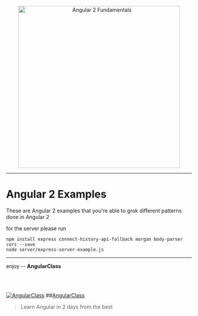<p align="center">
  <a href="http://courses.angularclass.com/courses/angular-2-fundamentals" target="_blank">
    <img width="438" alt="Angular 2 Fundamentals" src="https://cloud.githubusercontent.com/assets/1016365/17200649/085798c6-543c-11e6-8ad0-2484f0641624.png">
  </a>
</p>

---
# Angular 2 Examples

These are Angular 2 examples that you're able to grok different patterns done in Angular 2

for the server please run
````
npm install express connect-history-api-fallback morgan body-parser cors --save
node server/express-server-example.js
````

___

enjoy -- **AngularClass** 


<br><br>

[![AngularClass](https://cloud.githubusercontent.com/assets/1016365/9863770/cb0620fc-5af7-11e5-89df-d4b0b2cdfc43.png  "Angular Class")](https://angularclass.com)
##[AngularClass](https://angularclass.com)
> Learn Angular in 2 days from the best

